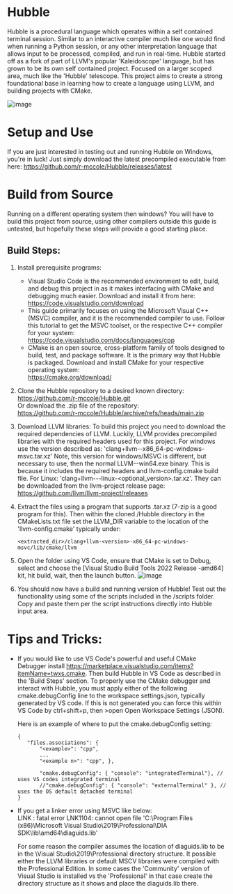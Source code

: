 # Hubble
Hubble is a procedural language which operates within a self contained terminal session. Similar to an interactive compiler much like one would find when running a Python session, or any other interpretation language that allows input to be processed, compiled, and run in real-time. Hubble started off as a fork of part of LLVM's popular 'Kaleidoscope' language, but has grown to be its own self contained project. Focused on a larger scoped area, much like the 'Hubble' telescope. This project aims to create a strong foundational base in learning how to create a language using LLVM, and building projects with CMake.

![image](https://github.com/r-mccole/Hubble/assets/18635735/14728ece-f66d-491c-a02e-54aaf6c39725)


# Setup and Use
If you are just interested in testing out and running Hubble on Windows, you're in luck! Just simply download the latest precompiled executable from here: https://github.com/r-mccole/Hubble/releases/latest

# Build from Source
Running on a different operating system then windows? You will have to build this project from source, using other compilers outside this guide is untested, but hopefully these steps will provide a good starting place. 

## Build Steps:
1. Install prerequisite programs:
    * Visual Studio Code is the recommended environment to edit, build, and debug this project in as it makes interfacing with CMake and debugging much easier. Download and install it from here:\
      https://code.visualstudio.com/download
    * This guide primarily focuses on using the Microsoft Visual C++ (MSVC) compiler, and it is the recommended compiler to use. Follow this tutorial to get the MSVC toolset, or the respective C++ compiler for your system:\
      https://code.visualstudio.com/docs/languages/cpp
    * CMake is an open source, cross-platform family of tools designed to build, test, and package software. It is the primary way that Hubble is packaged. Download and install CMake for your respective operating system:\
      https://cmake.org/download/

3. Clone the Hubble repository to a desired known directory:\
https://github.com/r-mccole/Hubble.git \
  Or download the .zip file of the repository: \
  https://github.com/r-mccole/Hubble/archive/refs/heads/main.zip

3. Download LLVM libraries: To build this project you need to download the required dependencies of LLVM. Luckily, LLVM provides precompiled libraries with the required headers used for this project. For windows use the version described as: 'clang+llvm-<version>-x86_64-pc-windows-msvc.tar.xz' Note, this version for windows/MSVC is different, but necessary to use, then the normal LLVM-<version>-win64.exe binary. This is because it includes the required headers and llvm-config.cmake build file. For Linux: 'clang+llvm-<version>-<architecture>-linux-<optional_version>.tar.xz'. They can be downloaded from the llvm-project release page:\
https://github.com/llvm/llvm-project/releases

4. Extract the files using a program that supports .tar.xz (7-zip is a good program for this). Then within the cloned /Hubble directory in the CMakeLists.txt file set the LLVM_DIR variable to the location of the 'llvm-config.cmake' typically under:
   ```
   <extracted_dir>/clang+llvm-<version>-x86_64-pc-windows-msvc/lib/cmake/llvm
   ```
5. Open the folder using VS Code, ensure that CMake is set to Debug, select and choose the [Visual Studio Build Tools 2022 Release -amd64] kit, hit build, wait, then the launch button. 
![image](https://github.com/r-mccole/Hubble/assets/18635735/7ad11c53-2c7b-4de6-9c78-7970451319ec)


6. You should now have a build and running version of Hubble! Test out the functionality using some of the scripts included in the /scripts folder. Copy and paste them per the script instructions directly into Hubble input area. 

# Tips and Tricks:
* If you would like to use VS Code's powerful and useful CMake Debugger install https://marketplace.visualstudio.com/items?itemName=twxs.cmake. Then build Hubble in VS Code as described in the 'Build Steps' section. To properly use the CMake debugger and interact with Hubble, you must apply either of the following cmake.debugConfig line to the workspace settings.json, typically generated by VS code. If this is not generated you can force this within VS Code by ctrl+shift+p, then >open Open Workspace Settings (JSON).

  Here is an example of where to put the cmake.debugConfig setting:
	```
	{
	   "files.associations": {
		   "<example>": "cpp",
		   ... 
		   "<example n>": "cpp", },
 
		   "cmake.debugConfig": { "console": "integratedTerminal"}, // uses VS codes integrated terminal 
		   //"cmake.debugConfig": { "console": "externalTerminal" }, // uses the OS default detached terminal 
	}
	```

* If you get a linker error using MSVC like below:\
  LINK : fatal error LNK1104: cannot open file 'C:\Program Files (x86)\Microsoft Visual Studio\2019\Professional\DIA SDK\lib\amd64\diaguids.lib' 

  For some reason the compiler assumes the location of diaguids.lib to be in the \Visual Studio\2019\Professional directory structure. It possible either the LLVM libraries or default MSCV libraries were compiled with the Professional Edition. In some cases the 'Community' version of Visual Studio is installed vs the 'Professional' in that case create the directory structure as it shows and place the diaguids.lib there. 
